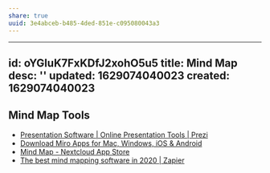 ```yaml
---
share: true
uuid: 3e4abceb-b485-4ded-851e-c095080043a3
---
```

---
id: oYGluK7FxKDfJ2xohO5u5
title: Mind Map
desc: ''
updated: 1629074040023
created: 1629074040023
---

## Mind Map Tools

* [Presentation Software | Online Presentation Tools | Prezi](https://prezi.com/)
* [Download Miro Apps for Mac, Windows, iOS & Android](https://miro.com/apps/)
* [Mind Map - Nextcloud App Store](https://apps.nextcloud.com/apps/files_mindmap)
* [The best mind mapping software in 2020 | Zapier](https://zapier.com/blog/best-mind-mapping-software/)
